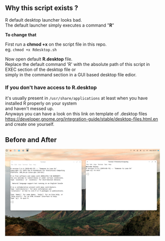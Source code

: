 ## Why this script exists ?
R default desktop launcher looks bad.\
The default launcher simply executes a command "**R**"

**To change that**

First run a **chmod +x** on the script file in this repo. \
eg. `chmod +x Rdesktop.sh` 

Now open default **R.desktop** file. \
Replace the default command 'R' with the absolute path of this script in EXEC section of the desktop file or\
simply in the command section in a GUI based desktop file edior.

### If you don't have access to R.desktop
it's usually present in `/usr/share/applications`
at least when you have installed R properly on your system \
and haven't messed up. \
Anyways you can have a look on this link on template of .desktop files\
https://developer.gnome.org/integration-guide/stable/desktop-files.html.en \
and create one yourself.


## Before and After


![alt before-after.png](before-after.png)
